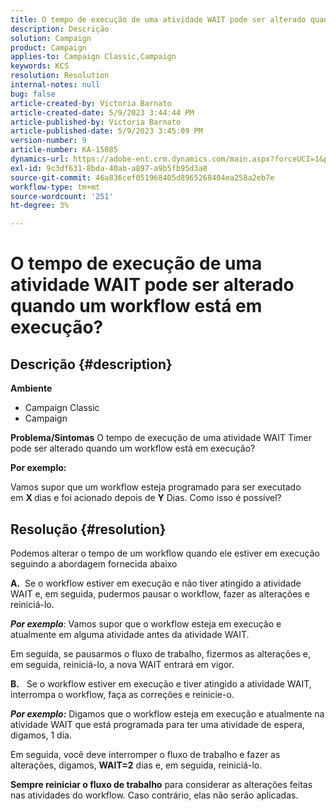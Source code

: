 ```yaml
---
title: O tempo de execução de uma atividade WAIT pode ser alterado quando um workflow está em execução?
description: Descrição
solution: Campaign
product: Campaign
applies-to: Campaign Classic,Campaign
keywords: KCS
resolution: Resolution
internal-notes: null
bug: false
article-created-by: Victoria Barnato
article-created-date: 5/9/2023 3:44:44 PM
article-published-by: Victoria Barnato
article-published-date: 5/9/2023 3:45:09 PM
version-number: 9
article-number: KA-15085
dynamics-url: https://adobe-ent.crm.dynamics.com/main.aspx?forceUCI=1&pagetype=entityrecord&etn=knowledgearticle&id=86dea067-80ee-ed11-8849-6045bd0065b6
exl-id: 9c3df631-8bda-40ab-a897-a9b5fb95d3a8
source-git-commit: 46a836cef051968405d8965268404ea258a2eb7e
workflow-type: tm+mt
source-wordcount: '251'
ht-degree: 3%

---
```


# O tempo de execução de uma atividade WAIT pode ser alterado quando um workflow está em execução?

## Descrição {#description}

<b>Ambiente</b>
- Campaign Classic
- Campaign


<b>Problema/Sintomas</b>
O tempo de execução de uma atividade WAIT Timer pode ser alterado quando um workflow está em execução?

<b>Por exemplo:</b>

Vamos supor que um workflow esteja programado para ser executado em <b>X </b>dias e foi acionado depois de <b>Y</b> Dias. Como isso é possível?




## Resolução {#resolution}


Podemos alterar o tempo de um workflow quando ele estiver em execução seguindo a abordagem fornecida abaixo

<b>A.</b>  Se o workflow estiver em execução e não tiver atingido a atividade WAIT e, em seguida, pudermos pausar o workflow, fazer as alterações e reiniciá-lo.

<b>*Por exemplo</b>*: Vamos supor que o workflow esteja em execução e atualmente em alguma atividade antes da atividade WAIT.

Em seguida, se pausarmos o fluxo de trabalho, fizermos as alterações e, em seguida, reiniciá-lo, a nova WAIT entrará em vigor.

<b>B.</b>   Se o workflow estiver em execução e tiver atingido a atividade WAIT, interrompa o workflow, faça as correções e reinicie-o.

<b>*Por exemplo:</b>* Digamos que o workflow esteja em execução e atualmente na atividade WAIT que está programada para ter uma atividade de espera, digamos, 1 dia.

Em seguida, você deve interromper o fluxo de trabalho e fazer as alterações, digamos, <b>WAIT=2</b> dias e, em seguida, reiniciá-lo.

<b>Sempre reiniciar o fluxo de trabalho</b> para considerar as alterações feitas nas atividades do workflow. Caso contrário, elas não serão aplicadas.
